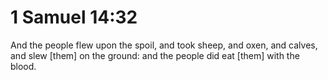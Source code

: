# 1 Samuel 14:32

And the people flew upon the spoil, and took sheep, and oxen, and calves, and slew [them] on the ground: and the people did eat [them] with the blood.